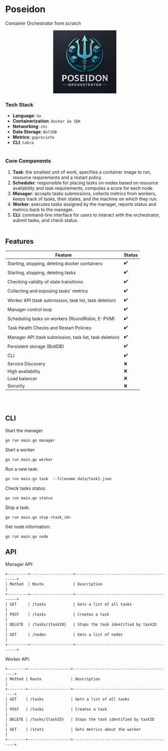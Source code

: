 # Poseidon
Container Orchestrator from scratch
<div align="center">
<img src="logo.png" alt="Logo" width="200"/>
</div>

### Tech Stack
- **Language**: `Go`
- **Containerization**: `Docker Go SDK`
- **Networking**: `chi`
- **Data Storage**: `BoltDB`
- **Metrics**: `goprocinfo`
- **CLI**: `Cobra`
<br/><br>

### Core Components
1) **Task**: the smallest unit of work, specifies a container image to run, resource requirements and a restart policy. 
2) **Scheduler**: responsible for placing tasks on nodes based on resource availability and task requirements, computes a score for each node. 
3) **Manager**: accepts tasks submissions, collects metrics from workers, keeps track of tasks, their states, and the machine on which they run.
4) **Worker**: executes tasks assigned by the manager, reports status and metrics back to the manager.
5) **CLI**: command-line interface for users to interact with the orchestrator, submit tasks, and check status.
<br/><br>

## Features
| Feature                                         | Status |
|-------------------------------------------------|--------|
| Starting, stopping, deleting docker containers  | ✔️     |
| Starting, stopping, deleting tasks              | ✔️     |
| Checking validity of state transitions          | ✔️     |
| Collecting and exposing tasks' metrics          | ✔️     |
| Worker API (task submission, task list, task deletion) | ✔️ |
| Manager control loop                            | ✔️     |
| Scheduling tasks on workers (RoundRobin, E-PVM) | ✔️     |
| Task Health Checks and Restart Policies         | ✔️     |
| Manager API (task submission, task list, task deletion) | ✔️ |
| Persistent storage (BoltDB)                     | ✔️     |
| CLI                                             | ✔️     |
| Service Discovery                               | ❌     |
| High availability                               | ❌     |
| Load balancer                                   | ❌     |
| Security                                        | ❌     |
<br/><br>

## CLI
Start the manager
```
go run main.go manager
```

Start a worker
```
go run main.go worker
  ```

Run a new task:
```
go run main.go task  --filename data/task1.json
```

Check tasks status:
```
go run main.go status
```

Stop a task:
```
go run main.go stop <task_id>
```

Get node information:
```
go run main.go node
```


## API

Manager API: 
```
+---------+-------------------+--------------------------------------------+
| Method  | Route             | Description                                |
+---------+-------------------+--------------------------------------------+
| GET     | /tasks            | Gets a list of all tasks                   |
| POST    | /tasks            | Creates a task                             |
| DELETE  | /tasks/{taskID}   | Stops the task identified by taskID        |
| GET     | /nodes            | Gets a list of nodes                       |
+---------+-------------------+--------------------------------------------+
```

Worker API: 
```
+--------+-------------------+--------------------------------------------+
| Method | Route             | Description                                |
+--------+-------------------+--------------------------------------------+
| GET    | /tasks            | Gets a list of all tasks                   |
| POST   | /tasks            | Creates a task                             |
| DELETE | /tasks/{taskID}   | Stops the task identified by taskID        |
| GET    | /stats            | Gets metrics about the worker              |
+--------+-------------------+--------------------------------------------+

```